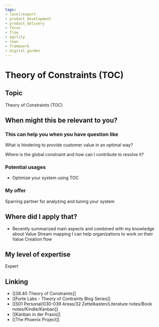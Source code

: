 ```yaml
---
tags: 
- level/expert
- product_development
- product_delivery
- focus
- flow
- agility
- lean
- framework
- digital_garden
---
```

# Theory of Constraints (TOC)
## Topic

Theory of Constraints (TOC)

## When might this be relevant to you?

### This can help you when you have question like

What is hindering to provide customer value in an optimal way?

Where is the global constraint and how can I contribute to resolve it?

### Potential usages

-   Optimize your system using TOC
    

### My offer

Sparring partner for analyzing and tuning your system

## Where did I apply that?

-   Recently summarized main aspects and combined with my knowledge about Value Stream mapping I can help organizations to work on their Value Creation flow
    

## My level of expertise

Expert

## Linking
- [[38.40 Theory of Constraints]]
- [[Forte Labs - Theory of Contraints Blog Series]]
- [[S01 Personal/030-039 Areas/32 Zettelkasten/Literature notes/Book notes/Kindle/Kanban]]
- [[Kanban in der Praxis]]
- [[The Phoenix Project]]

